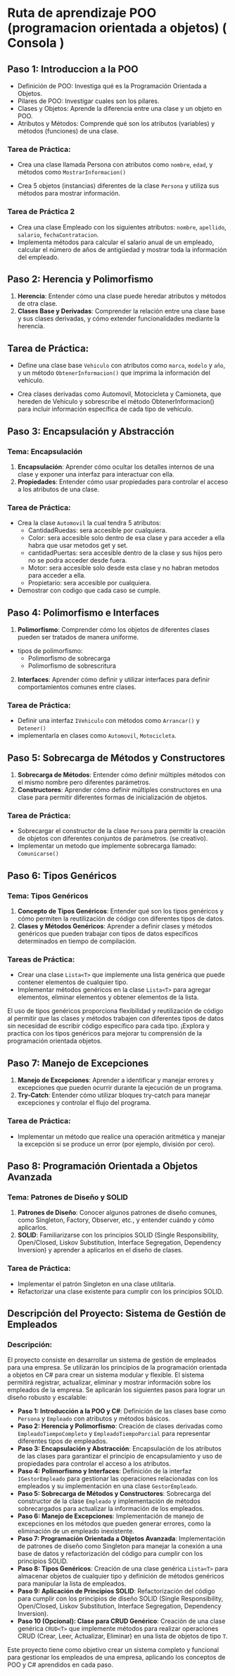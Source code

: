 # Ruta de aprendizaje POO (programacion orientada a objetos) ( Consola )

## Paso 1: Introduccion a la POO

- Definición de POO: Investiga qué es la Programación Orientada a Objetos.
- Pilares de POO: Investigar cuales son los pilares.
- Clases y Objetos: Aprende la diferencia entre una clase y un objeto en POO.
- Atributos y Métodos: Comprende qué son los atributos (variables) y métodos (funciones) de una clase.

### Tarea de Práctica:

- Crea una clase llamada Persona con atributos como `nombre`, `edad`, y métodos como `MostrarInformacion()`

- Crea 5 objetos (instancias) diferentes de la clase `Persona` y utiliza sus métodos para mostrar información.

### Tarea de Práctica 2

- Crea una clase Empleado con los siguientes atributos: `nombre`, `apellido`, `salario`, `fechaContratacion`.
- Implementa métodos para calcular el salario anual de un empleado, calcular el número de años de antigüedad y mostrar toda la información del empleado.

## Paso 2: Herencia y Polimorfismo

1. **Herencia**: Entender cómo una clase puede heredar atributos y métodos de otra clase.
2. **Clases Base y Derivadas**: Comprender la relación entre una clase base y sus clases derivadas, y cómo extender funcionalidades mediante la herencia.

## Tarea de Práctica:

- Define una clase base `Vehiculo` con atributos como `marca`, `modelo` y `año`, y un método `ObtenerInformacion()` que imprima la información del vehículo.

- Crea clases derivadas como Automovil, Motocicleta y Camioneta, que hereden de Vehiculo y sobrescribe el método ObtenerInformacion() para incluir información específica de cada tipo de vehículo.

## Paso 3: Encapsulación y Abstracción

### Tema: Encapsulación

1. **Encapsulación**: Aprender cómo ocultar los detalles internos de una clase y exponer una interfaz para interactuar con ella.
2. **Propiedades**: Entender cómo usar propiedades para controlar el acceso a los atributos de una clase.

### Tarea de Práctica:

- Crea la clase `Automovil` la cual tendra 5 atributos:
  - CantidadRuedas: sera accesible por cualquiera.
  - Color: sera accesible solo dentro de esa clase y para acceder a ella habra que usar metodos get y set.
  - cantidadPuertas: sera accesible dentro de la clase y sus hijos pero no se podra acceder desde fuera.
  - Motor: sera accesible solo desde esta clase y no habran metodos para acceder a ella.
  - Propietario: sera accesible por cualquiera.
- Demostrar con codigo que cada caso se cumple.

## Paso 4: Polimorfismo e Interfaces

1. **Polimorfismo**: Comprender cómo los objetos de diferentes clases pueden ser tratados de manera uniforme.

- tipos de polimorfismo:
  - Polimorfismo de sobrecarga
  - Polimorfismo de sobrescritura

2. **Interfaces**: Aprender cómo definir y utilizar interfaces para definir comportamientos comunes entre clases.

### Tarea de Práctica:

- Definir una interfaz `IVehiculo` con métodos como `Arrancar()` y `Detener()`
- implementarla en clases como `Automovil`, `Motocicleta`.

## Paso 5: Sobrecarga de Métodos y Constructores

1. **Sobrecarga de Métodos**: Entender cómo definir múltiples métodos con el mismo nombre pero diferentes parámetros.
2. **Constructores**: Aprender cómo definir múltiples constructores en una clase para permitir diferentes formas de inicialización de objetos.

### Tarea de Práctica:

- Sobrecargar el constructor de la clase `Persona` para permitir la creación de objetos con diferentes conjuntos de parámetros. (se creativo).
- Implementar un metodo que implemente sobrecarga llamado: `Comunicarse()`

## Paso 6: Tipos Genéricos

### Tema: Tipos Genéricos

1. **Concepto de Tipos Genéricos**: Entender qué son los tipos genéricos y cómo permiten la reutilización de código con diferentes tipos de datos.
2. **Clases y Métodos Genéricos**: Aprender a definir clases y métodos genéricos que pueden trabajar con tipos de datos específicos determinados en tiempo de compilación.

### Tareas de Práctica:

- Crear una clase `Lista<T>` que implemente una lista genérica que puede contener elementos de cualquier tipo.
- Implementar métodos genéricos en la clase `Lista<T>` para agregar elementos, eliminar elementos y obtener elementos de la lista.

El uso de tipos genéricos proporciona flexibilidad y reutilización de código al permitir que las clases y métodos trabajen con diferentes tipos de datos sin necesidad de escribir código específico para cada tipo. ¡Explora y practica con los tipos genéricos para mejorar tu comprensión de la programación orientada objetos.

## Paso 7: Manejo de Excepciones

1. **Manejo de Excepciones**: Aprender a identificar y manejar errores y excepciones que pueden ocurrir durante la ejecución de un programa.
2. **Try-Catch**: Entender cómo utilizar bloques try-catch para manejar excepciones y controlar el flujo del programa.

### Tarea de Práctica:

- Implementar un método que realice una operación aritmética y manejar la excepción si se produce un error (por ejemplo, división por cero).

## Paso 8: Programación Orientada a Objetos Avanzada

### Tema: Patrones de Diseño y SOLID

1. **Patrones de Diseño**: Conocer algunos patrones de diseño comunes, como Singleton, Factory, Observer, etc., y entender cuándo y cómo aplicarlos.
2. **SOLID**: Familiarizarse con los principios SOLID (Single Responsibility, Open/Closed, Liskov Substitution, Interface Segregation, Dependency Inversion) y aprender a aplicarlos en el diseño de clases.

### Tarea de Práctica:

- Implementar el patrón Singleton en una clase utilitaria.
- Refactorizar una clase existente para cumplir con los principios SOLID.

## Descripción del Proyecto: Sistema de Gestión de Empleados

### Descripción:

El proyecto consiste en desarrollar un sistema de gestión de empleados para una empresa. Se utilizarán los principios de la programación orientada a objetos en C# para crear un sistema modular y flexible. El sistema permitirá registrar, actualizar, eliminar y mostrar información sobre los empleados de la empresa. Se aplicarán los siguientes pasos para lograr un diseño robusto y escalable:

- **Paso 1: Introducción a la POO y C#**: Definición de las clases base como `Persona` y `Empleado` con atributos y métodos básicos.
- **Paso 2: Herencia y Polimorfismo**: Creación de clases derivadas como `EmpleadoTiempoCompleto` y `EmpleadoTiempoParcial` para representar diferentes tipos de empleados.
- **Paso 3: Encapsulación y Abstracción**: Encapsulación de los atributos de las clases para garantizar el principio de encapsulamiento y uso de propiedades para controlar el acceso a los atributos.
- **Paso 4: Polimorfismo y Interfaces**: Definición de la interfaz `IGestorEmpleado` para gestionar las operaciones relacionadas con los empleados y su implementación en una clase `GestorEmpleado`.
- **Paso 5: Sobrecarga de Métodos y Constructores**: Sobrecarga del constructor de la clase `Empleado` y implementación de métodos sobrecargados para actualizar la información de los empleados.
- **Paso 6: Manejo de Excepciones**: Implementación de manejo de excepciones en los métodos que pueden generar errores, como la eliminación de un empleado inexistente.
- **Paso 7: Programación Orientada a Objetos Avanzada**: Implementación de patrones de diseño como Singleton para manejar la conexión a una base de datos y refactorización del código para cumplir con los principios SOLID.
- **Paso 8: Tipos Genéricos**: Creación de una clase genérica `Lista<T>` para almacenar objetos de cualquier tipo y definición de métodos genéricos para manipular la lista de empleados.
- **Paso 9: Aplicación de Principios SOLID**: Refactorización del código para cumplir con los principios de diseño SOLID (Single Responsibility, Open/Closed, Liskov Substitution, Interface Segregation, Dependency Inversion).
- **Paso 10 (Opcional): Clase para CRUD Genérico**: Creación de una clase genérica `CRUD<T>` que implemente métodos para realizar operaciones CRUD (Crear, Leer, Actualizar, Eliminar) en una lista de objetos de tipo `T`.

Este proyecto tiene como objetivo crear un sistema completo y funcional para gestionar los empleados de una empresa, aplicando los conceptos de POO y C# aprendidos en cada paso.
